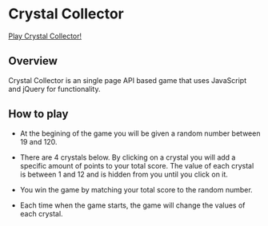 # Crystal Collector

[Play Crystal Collector!](https://minnesotanice.github.io/CrystalCollector/)

## Overview

Crystal Collector is an single page API based game that uses JavaScript and jQuery for functionality.

## How to play

* At the begining of the game you will be given a random number between 19 and 120.

* There are 4 crystals below. By clicking on a crystal you will add a specific amount of points to your total score. The value of each crystal is between 1 and 12 and is hidden from you until you click on it.

* You win the game by matching your total score to the random number.

* Each time when the game starts, the game will change the values of each crystal.
